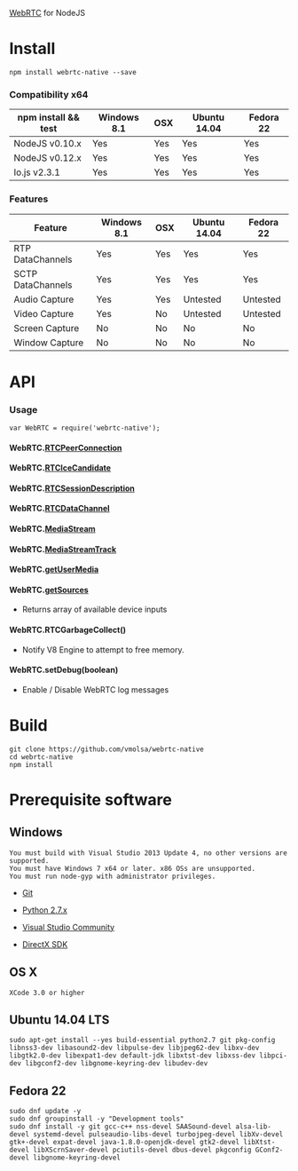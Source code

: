 [WebRTC](http://en.wikipedia.org/wiki/WebRTC) for NodeJS

# Install

````
npm install webrtc-native --save
````

### Compatibility x64

| npm install && test   | Windows 8.1 | OSX | Ubuntu 14.04 | Fedora 22    |
|-----------------------|-------------|-----|--------------|--------------|
| NodeJS v0.10.x        | Yes         | Yes | Yes          | Yes          |
| NodeJS v0.12.x        | Yes         | Yes | Yes          | Yes          |
| Io.js v2.3.1          | Yes         | Yes | Yes          | Yes          |

### Features

| Feature               | Windows 8.1 | OSX | Ubuntu 14.04 | Fedora 22    |
|-----------------------|-------------|-----|--------------|--------------|
| RTP DataChannels      | Yes         | Yes | Yes          | Yes          |
| SCTP DataChannels     | Yes         | Yes | Yes          | Yes          |
| Audio Capture         | Yes         | Yes | Untested     | Untested     |
| Video Capture         | Yes         | No  | Untested     | Untested     |
| Screen Capture        | No          | No  | No           | No           |
| Window Capture        | No          | No  | No           | No           |

# API
### Usage

````
var WebRTC = require('webrtc-native');
````

#### WebRTC.[RTCPeerConnection](https://developer.mozilla.org/en-US/docs/Web/API/RTCPeerConnection)

#### WebRTC.[RTCIceCandidate](https://developer.mozilla.org/en-US/docs/Web/API/RTCPeerConnectionIceEvent)

#### WebRTC.[RTCSessionDescription](https://developer.mozilla.org/en-US/docs/Web/API/RTCSessionDescription)

#### WebRTC.[RTCDataChannel](https://developer.mozilla.org/en-US/docs/Web/API/RTCDataChannel)

#### WebRTC.[MediaStream](https://developer.mozilla.org/en-US/docs/Web/API/MediaStream)

#### WebRTC.[MediaStreamTrack](https://developer.mozilla.org/en-US/docs/Web/API/MediaStreamTrack)

#### WebRTC.[getUserMedia](https://developer.mozilla.org/en-US/docs/Web/API/Navigator/getUserMedia)

#### WebRTC.[getSources](http://simpl.info/getusermedia/sources/index.html)

- Returns array of available device inputs

#### WebRTC.RTCGarbageCollect()

- Notify V8 Engine to attempt to free memory.

#### WebRTC.setDebug(boolean)

- Enable / Disable WebRTC log messages

# Build

````
git clone https://github.com/vmolsa/webrtc-native
cd webrtc-native
npm install
````

# Prerequisite software
## Windows

````
You must build with Visual Studio 2013 Update 4, no other versions are supported.
You must have Windows 7 x64 or later. x86 OSs are unsupported.
You must run node-gyp with administrator privileges.
````
- [Git](http://git-scm.com/)

- [Python 2.7.x](https://www.python.org/downloads/)

- [Visual Studio Community](https://www.visualstudio.com/products/visual-studio-community-vs)

- [DirectX SDK](https://www.microsoft.com/en-us/download/details.aspx?id=6812)

## OS X
````
XCode 3.0 or higher
````

## Ubuntu 14.04 LTS
````
sudo apt-get install --yes build-essential python2.7 git pkg-config libnss3-dev libasound2-dev libpulse-dev libjpeg62-dev libxv-dev libgtk2.0-dev libexpat1-dev default-jdk libxtst-dev libxss-dev libpci-dev libgconf2-dev libgnome-keyring-dev libudev-dev
````

## Fedora 22
````
sudo dnf update -y
sudo dnf groupinstall -y "Development tools"
sudo dnf install -y git gcc-c++ nss-devel SAASound-devel alsa-lib-devel systemd-devel pulseaudio-libs-devel turbojpeg-devel libXv-devel gtk+-devel expat-devel java-1.8.0-openjdk-devel gtk2-devel libXtst-devel libXScrnSaver-devel pciutils-devel dbus-devel pkgconfig GConf2-devel libgnome-keyring-devel
````